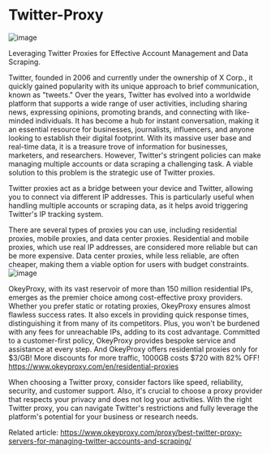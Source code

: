 # Twitter-Proxy
![image](https://github.com/OkeyProxyCom/Twitter-Proxy/assets/150340973/bf56e43a-77b7-4c84-85eb-91f3ce595741)

Leveraging Twitter Proxies for Effective Account Management and Data Scraping.

Twitter, founded in 2006 and currently under the ownership of X Corp., it quickly gained popularity with its unique approach to brief communication, known as "tweets." Over the years, Twitter has evolved into a worldwide platform that supports a wide range of user activities, including sharing news, expressing opinions, promoting brands, and connecting with like-minded individuals. It has become a hub for instant conversation, making it an essential resource for businesses, journalists, influencers, and anyone looking to establish their digital footprint. With its massive user base and real-time data, it is a treasure trove of information for businesses, marketers, and researchers. However, Twitter's stringent policies can make managing multiple accounts or data scraping a challenging task. A viable solution to this problem is the strategic use of Twitter proxies.

Twitter proxies act as a bridge between your device and Twitter, allowing you to connect via different IP addresses. This is particularly useful when handling multiple accounts or scraping data, as it helps avoid triggering Twitter's IP tracking system.

There are several types of proxies you can use, including residential proxies, mobile proxies, and data center proxies. Residential and mobile proxies, which use real IP addresses, are considered more reliable but can be more expensive. Data center proxies, while less reliable, are often cheaper, making them a viable option for users with budget constraints.
![image](https://github.com/OkeyProxyCom/Twitter-Proxy/assets/150340973/13529bb4-598f-4944-81ba-e4e8e40dd17d)

OkeyProxy, with its vast reservoir of more than 150 million residential IPs, emerges as the premier choice among cost-effective proxy providers. Whether you prefer static or rotating proxies, OkeyProxy ensures almost flawless success rates. It also excels in providing quick response times, distinguishing it from many of its competitors. Plus, you won't be burdened with any fees for unreachable IPs, adding to its cost advantage. Committed to a customer-first policy, OkeyProxy provides bespoke service and assistance at every step.
And OkeyProxy offers residential proxies only for $3/GB! More discounts for more traffic, 1000GB costs $720 with 82% OFF! 
https://www.okeyproxy.com/en/residential-proxies

When choosing a Twitter proxy, consider factors like speed, reliability, security, and customer support. Also, it's crucial to choose a proxy provider that respects your privacy and does not log your activities. With the right Twitter proxy, you can navigate Twitter's restrictions and fully leverage the platform's potential for your business or research needs.

Related article: https://www.okeyproxy.com/proxy/best-twitter-proxy-servers-for-managing-twitter-accounts-and-scraping/

